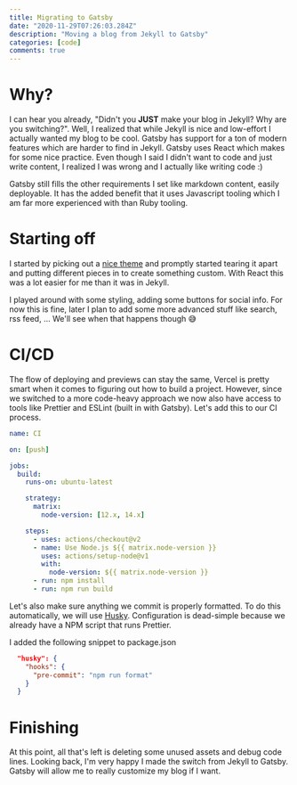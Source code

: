 ```yaml
---
title: Migrating to Gatsby
date: "2020-11-29T07:26:03.284Z"
description: "Moving a blog from Jekyll to Gatsby"
categories: [code]
comments: true
---
```


# Why?

I can hear you already, "Didn't you **JUST** make your blog in Jekyll? Why are you switching?". Well, I realized that while Jekyll is nice and low-effort I actually wanted my blog to be cool. Gatsby has support for a ton of modern features which are harder to find in Jekyll. Gatsby uses React which makes for some nice practice. Even though I said I didn't want to code and just write content, I realized I was wrong and I actually like writing code :)

Gatsby still fills the other requirements I set like markdown content, easily deployable. It has the added benefit that it uses Javascript tooling which I am far more experienced with than Ruby tooling.

# Starting off

I started by picking out a [nice theme](https://www.gatsbyjs.com/starters/renyuanz/leonids) and promptly started tearing it apart and putting different pieces in to create something custom. With React this was a lot easier for me than it was in Jekyll.

I played around with some styling, adding some buttons for social info. For now this is fine, later I plan to add some more advanced stuff like search, rss feed, ... We'll see when that happens though 😅

# CI/CD

The flow of deploying and previews can stay the same, Vercel is pretty smart when it comes to figuring out how to build a project. However, since we switched to a more code-heavy approach we now also have access to tools like Prettier and ESLint (built in with Gatsby). Let's add this to our CI process.

```yml
name: CI

on: [push]

jobs:
  build:
    runs-on: ubuntu-latest

    strategy:
      matrix:
        node-version: [12.x, 14.x]

    steps:
      - uses: actions/checkout@v2
      - name: Use Node.js ${{ matrix.node-version }}
        uses: actions/setup-node@v1
        with:
          node-version: ${{ matrix.node-version }}
      - run: npm install
      - run: npm run build
```

Let's also make sure anything we commit is properly formatted. To do this automatically, we will use [Husky](https://www.npmjs.com/package/husky). Configuration is dead-simple because we already have a NPM script that runs Prettier.

I added the following snippet to package.json

```json
  "husky": {
    "hooks": {
      "pre-commit": "npm run format"
    }
  }
```

# Finishing

At this point, all that's left is deleting some unused assets and debug code lines. Looking back, I'm very happy I made the switch from Jekyll to Gatsby. Gatsby will allow me to really customize my blog if I want.
